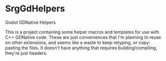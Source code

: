 # SrgGdHelpers
Godot GDNative Helpers

This is a project containing some helper macros and templates for use with C++ GDNative code. 
These are just conveniences that I'm planning to reuse on other extensions, and seems like
a waste to keep retyping, or copy-pasting the files.  It doesn't have anything that requires
building/compiling, they're just headers.


